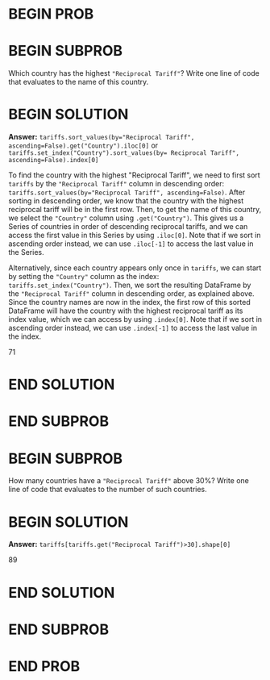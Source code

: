 # BEGIN PROB

# BEGIN SUBPROB

Which country has the highest `"Reciprocal Tariff"`? Write one line of
code that evaluates to the name of this country.


# BEGIN SOLUTION

**Answer:** `tariffs.sort_values(by="Reciprocal Tariff", ascending=False).get("Country").iloc[0]`
or
`tariffs.set_index("Country").sort_values(by= Reciprocal Tariff", ascending=False).index[0]`

To find the country with the highest "Reciprocal Tariff", we need to first sort `tariffs`  by the `"Reciprocal Tariff"` column in descending order: `tariffs.sort_values(by="Reciprocal Tariff", ascending=False)`. After sorting in descending order, we know that the country with the highest reciprocal tariff will be in the first row. Then, to get the name of this country, we select the `"Country"` column using `.get("Country")`. This gives us a Series of countries in order of descending reciprocal tariffs, and we can access the first value in this Series by using `.iloc[0]`. Note that if we sort in ascending order instead, we can use `.iloc[-1]` to access the last value in the Series.

Alternatively, since each country appears only once in `tariffs`, we can start by setting the `"Country"` column as the index: `tariffs.set_index("Country")`. Then, we sort the resulting DataFrame by the `"Reciprocal Tariff"` column in descending order, as explained above. Since the country names are now in the index, the first row of this sorted DataFrame will have the country with the highest reciprocal tariff as its index value, which we can access by using `.index[0]`. Note that if we sort in ascending order instead, we can use `.index[-1]` to access the last value in the index.

<average>71</average>

# END SOLUTION

# END SUBPROB

# BEGIN SUBPROB

How many countries have a `"Reciprocal Tariff"` above $30\%$? Write one
line of code that evaluates to the number of such countries.

# BEGIN SOLUTION

**Answer:**  `tariffs[tariffs.get("Reciprocal Tariff")>30].shape[0]`

<average>89</average>

# END SOLUTION

# END SUBPROB

# END PROB